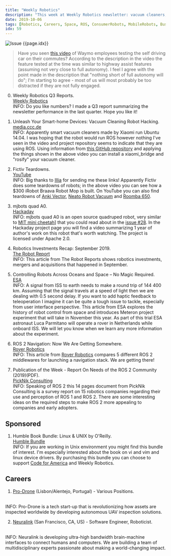 ```yaml
---
title: "Weekly Robotics"
description: "This week at Weekly Robotics newsletter: vacuum cleaners, open source quadrupeds, controlling robots from SPACE and ROS 2"
date: 2019-10-06
tags: [Robotics, Careers, Space, ROS, ConsumerRobots, MobileRobots, Business, OpenSouce, Drones]
idx: 59
---
```

![Issue {{page.idx}}](/img/headers/{{page.idx}}.jpg "Issue {{page.idx}}")

> Have you seen [this video](https://youtu.be/6ePWBBrWSzo) of Waymo employees testing the self driving car on their commutes? According to the description in the video the feature tested at the time was similar to highway assist features (assuming not very close to full autonomy). I feel I agree with the point made in the description that "nothing short of full autonomy will do"; I'm starting to agree - most of us will most probably be too distracted if they are not fully engaged.

0) Weekly Robotics Q3 Reports.
<br>[Weekly Robotics](https://weeklyrobotics.com/Q3-2019-report)<br>
INFO: Do you like numbers? I made a Q3 report summarizing the newsletter performance in the last quarter. Hope you like it!

1) Unleash Your Smart-home Devices: Vacuum Cleaning Robot Hacking.
<br>[media.ccc.de](https://media.ccc.de/v/34c3-9147-unleash_your_smart-home_devices_vacuum_cleaning_robot_hacking)<br>
INFO: Apparently smart vacuum cleaners made by Xiaomi run Ubuntu 14.04. I was hoping that the robot would run ROS however nothing I've seen in the video and project repository seems to indicate that they are using ROS. Using information from [this GitHub repository](https://github.com/arne48/xiaomi_bridge) and applying the things shown in the above video you can install a xiaomi_bridge and "rosify" your vacuum cleaner.

2) Fictiv Teardowns.
<br>[YouTube](https://youtu.be/EFR9EyFe_wg)<br>
INFO: Big thanks to [Illia](https://www.linkedin.com/in/illia-sheremet-68bbab105/) for sending me these links! Apparently Fictiv does some teardowns of robots; in the above video you can see how a $300 iRobot Braava Robot Mop is built. On YouTube you can also find teardowns of [Anki Vector](https://youtu.be/LFB3kCpQ8io), [Neato Robot Vacuum](https://youtu.be/gmZSvmpiZcg) and [Roomba 650](https://youtu.be/_elZ3Svbjow).

3) mjbots quad A0.
<br>[Hackaday](https://hackaday.io/project/167845-mjbots-quad-a0)<br>
INFO: mjbots quad A0 is an open source quadruped robot, very similar to [MIT mini cheetah](http://news.mit.edu/2019/mit-mini-cheetah-first-four-legged-robot-to-backflip-0304)] that you could read about in the [issue #28](https://weeklyrobotics.com/weekly-robotics-28). In the Hackaday project page you will find a video summarizing 1 year of author's work on this robot that's worth watching. The project is licensed under Apache 2.0.

4) Robotics Investments Recap: September 2019.
<br>[The Robot Report](https://www.therobotreport.com/robotics-investments-recap-september-2019/)<br>
INFO: This article from The Robot Reports shows robotics investments, mergers and acquisitions that happened in September.

5) Controlling Robots Across Oceans and Space – No Magic Required.
<br>[ESA](http://www.esa.int/Our_Activities/Human_and_Robotic_Exploration/Exploration/Controlling_robots_across_oceans_and_space_no_magic_required)<br>
INFO: A signal from ISS to earth needs to make a round trip of 144 400 km. Assuming that the signal travels at a speed of light then we are dealing with 0.5 second delay. If you want to add haptic feedback to teleoperation I imagine it can be quite a tough issue to tackle, especially from user interface perspective. This article from ESA explores the history of robot control from space and introduces Meteron project experiment that will take in November this year. As part of this trial ESA astronaut Luca Parmitano will operate a rover in Netherlands while onboard ISS. We will let you know when we learn any more information about the experiment.

6) ROS 2 Navigation: Now We Are Getting Somewhere.
<br>[Rover Robotics](https://blog.roverrobotics.com/navigation2-now-were-getting-somewhere/)<br>
INFO: This article from [Rover Robotics](https://roverrobotics.com/) compares 5 different ROS 2 middlewares for launching a navigation stack. We are getting there!

7) Publication of the Week - Report On Needs of the ROS 2 Community (2019)(PDF).
<br>[PickNik Consulting](https://picknik.ai/docs/ROS2_User_Stories_Report.pdf)<br>
INFO: Speaking of ROS 2 this 14 pages document from PickNik Consulting is a survey report on 15 robotics companies regarding their use and perception of ROS 1 and ROS 2. There are some interesting ideas on the required steps to make ROS 2 more appealing to companies and early adopters.

## Sponsored

1) Humble Book Bundle: Linux & UNIX by O'Reilly.
<br>[Humble Bundle](https://www.humblebundle.com/books/linux-unix-oreilly-books?partner=weeklyrobotics)<br>
INFO: If you are working in Unix environment you might find this bundle of interest. I'm especially interested about the book on vi and vim and linux device drivers. By purchasing this bundle you can choose to support [Code for America](https://www.codeforamerica.org/) and Weekly Robotics.

## Careers

1) [Pro-Drone](https://pro-drone.eu/careers.html) (Lisbon/Alentejo, Portugal) - Various Positions.
<br>
INFO: Pro-Drone is a tech start-up that is revolutionizing how assets are inspected worldwide by developing autonomous UAV inspection solutions.

2) [Neuralink](https://jobs.lever.co/neuralink/07224f06-f535-48bb-b733-b63c43b2b3f2) (San Francisco, CA, US) - Software Engineer, Roboticist.
<br>
INFO: Neuralink is developing ultra-high bandwidth brain-machine interfaces to connect humans and computers. We are building a team of multidisciplinary experts passionate about making a world-changing impact.
